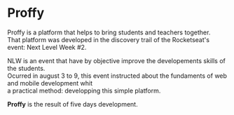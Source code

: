# Proffy
Proffy is a platform that helps to bring students and teachers together.<br>
That platform was developed in the discovery trail of the Rocketseat's event: Next Level Week #2.

NLW is an event that have by objective improve the developements skills of the students.<br>
Ocurred in august 3 to 9, this event instructed about the fundaments of web and mobile development whit<br>
a practical method: developping this simple platform.

<strong>Proffy</strong> is the result of five days development.
